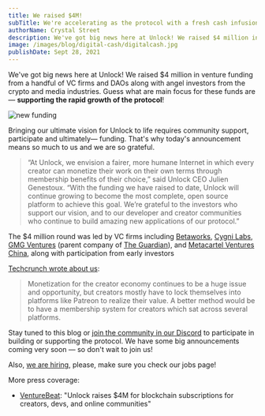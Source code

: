 ```yaml
---
title: We raised $4M!
subTitle: We're accelerating as the protocol with a fresh cash infusion!
authorName: Crystal Street
description: We've got big news here at Unlock! We raised $4 million in venture funding from a handful of VC firms and DAOs along with angel investors from the crypto and media industries. Guess what are main focus for these funds are — supporting the rapid growth of the protocol!
image: /images/blog/digital-cash/digitalcash.jpg
publishDate: Sept 28, 2021
---
```


We've got big news here at Unlock! We raised $4 million in venture funding from a handful of VC firms and DAOs along with angel investors from the crypto and media industries. Guess what are main focus for these funds are— **supporting the rapid growth of the protocol**!

![new funding](/images/blog/digital-cash/digitalcash.jpg)

Bringing our ultimate vision for Unlock to life requires community support, participate and ultimately— funding. That's why today's announcement means so much to us and we are so grateful.

> “At Unlock, we envision a fairer, more humane Internet in which every creator can monetize their work on their own terms through membership benefits of their choice,” said Unlock CEO Julien Genestoux. “With the funding we have raised to date, Unlock will continue growing to become the most complete, open source platform to achieve this goal. We’re grateful to the investors who support our vision, and to our developer and creator communities who continue to build amazing new applications of our protocol.”

The $4 million round was led by VC firms including [Betaworks](https://www.betaworks.com/), [Cygni Labs](https://x.com/totofrance), [GMG Ventures](https://www.gmgventures.co/) (parent company of [The Guardian](https://www.theguardian.com/us)), and [Metacartel Ventures China](https://metacartel.xyz/), along with participation from early investors

[Techcrunch wrote about us](https://techcrunch.com/2021/09/28/guardian-owner-invests-in-unlock-an-nft-protocol-designed-for-subscriptions-and-memberships/):

> Monetization for the creator economy continues to be a huge issue and opportunity, but creators mostly have to lock themselves into platforms like Patreon to realize their value. A better method would be to have a membership system for creators which sat across several platforms.

Stay tuned to this blog or [join the community in our Discord](https://discord.unlock-protocol.com/) to participate in building or supporting the protocol. We have some big announcements coming very soon — so don't wait to join us!

Also, [we are hiring](https://www.notion.so/unlockprotocol/Unlock-Jobs-907811d15c4d490091eb298f71b0954c), please, make sure you check our jobs page!

More press coverage:

- [VentureBeat](https://venturebeat.com/2021/09/28/unlock-raises-4m-for-blockchain-subscriptions-for-creators-devs-and-online-communities/): "Unlock raises $4M for blockchain subscriptions for creators, devs, and online communities"
